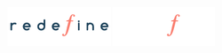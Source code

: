 ![Redefine Technologies](https://raw.githubusercontent.com/redefine-io/.github/main/assets/logo-light.png#gh-light-mode-only)
![Redefine Technologies](https://raw.githubusercontent.com/redefine-io/.github/main/assets/logo-dark.png#gh-dark-mode-only)